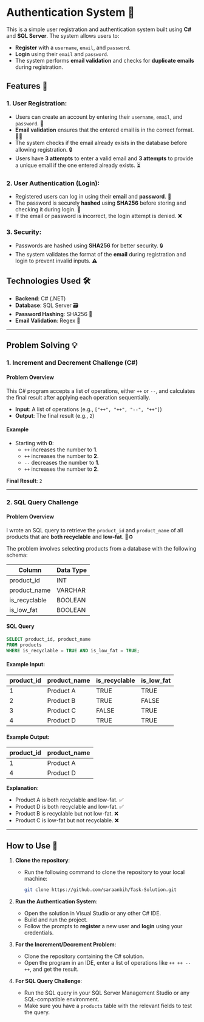 # Authentication System 🔐

This is a simple user registration and authentication system built using **C#** and **SQL Server**. The system allows users to:

- **Register** with a `username`, `email`, and `password`.
- **Login** using their `email` and `password`.
- The system performs **email validation** and checks for **duplicate emails** during registration.

## Features 🚀

### 1. **User Registration**:
   - Users can create an account by entering their `username`, `email`, and `password`. 📝
   - **Email validation** ensures that the entered email is in the correct format. 📧✅
   - The system checks if the email already exists in the database before allowing registration. 🔒
   - Users have **3 attempts** to enter a valid email and **3 attempts** to provide a unique email if the one entered already exists. ⏳
   
### 2. **User Authentication (Login)**:
   - Registered users can log in using their **email** and **password**. 🔑
   - The password is securely **hashed** using **SHA256** before storing and checking it during login. 🔐
   - If the email or password is incorrect, the login attempt is denied. ❌

### 3. **Security**:
   - Passwords are hashed using **SHA256** for better security. 🔒
   - The system validates the format of the **email** during registration and login to prevent invalid inputs. ⚠️

## Technologies Used 🛠️

- **Backend**: C# (.NET)
- **Database**: SQL Server 🗃️
- **Password Hashing**: SHA256 🔐
- **Email Validation**: Regex 📧

---

## Problem Solving 💡

### 1. **Increment and Decrement Challenge (C#)**

#### Problem Overview

This C# program accepts a list of operations, either `++` or `--`, and calculates the final result after applying each operation sequentially.

- **Input**: A list of operations (e.g., `["++", "++", "--", "++"]`)
- **Output**: The final result (e.g., `2`)

#### Example

- Starting with **0**:
  - `++` increases the number to **1**.
  - `++` increases the number to **2**.
  - `--` decreases the number to **1**.
  - `++` increases the number to **2**.

**Final Result**: `2`

---

### 2. **SQL Query Challenge**

#### Problem Overview

I wrote an SQL query to retrieve the `product_id` and `product_name` of all products that are **both recyclable** and **low-fat**. 🌱♻️

The problem involves selecting products from a database with the following schema:

| Column       | Data Type |
|--------------|-----------|
| product_id   | INT       |
| product_name | VARCHAR   |
| is_recyclable| BOOLEAN   |
| is_low_fat   | BOOLEAN   |

#### SQL Query

```sql
SELECT product_id, product_name
FROM products
WHERE is_recyclable = TRUE AND is_low_fat = TRUE;
```

#### Example Input:

| product_id | product_name | is_recyclable | is_low_fat |
|------------|--------------|---------------|------------|
| 1          | Product A    | TRUE          | TRUE       |
| 2          | Product B    | TRUE          | FALSE      |
| 3          | Product C    | FALSE         | TRUE       |
| 4          | Product D    | TRUE          | TRUE       |

#### Example Output:

| product_id | product_name |
|------------|--------------|
| 1          | Product A    |
| 4          | Product D    |

**Explanation**:
- Product A is both recyclable and low-fat. ✅
- Product D is both recyclable and low-fat. ✅
- Product B is recyclable but not low-fat. ❌
- Product C is low-fat but not recyclable. ❌

---

## How to Use 📂

1. **Clone the repository**:
   - Run the following command to clone the repository to your local machine:
     ```bash
     git clone https://github.com/saraanbih/Task-Solution.git
     ```

2. **Run the Authentication System**:
   - Open the solution in Visual Studio or any other C# IDE.
   - Build and run the project.
   - Follow the prompts to **register** a new user and **login** using your credentials.

3. **For the Increment/Decrement Problem**:
   - Clone the repository containing the C# solution.
   - Open the program in an IDE, enter a list of operations like `++ ++ -- ++`, and get the result.

4. **For SQL Query Challenge**:
   - Run the SQL query in your SQL Server Management Studio or any SQL-compatible environment.
   - Make sure you have a `products` table with the relevant fields to test the query.
